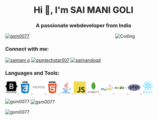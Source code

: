 <h1 align="center">Hi 👋, I'm SAI MANI GOLI</h1>
<h3 align="center">A passionate webdeveloper from India</h3>
<img align="right" alt="Coding" width="150" src="https://media3.giphy.com/media/HscDLzkO8EOTmgkhQP/giphy.gif?cid=ecf05e47i27aw1ck98d7dmevclvrh356u36p3d6cl6tdejby&rid=giphy.gif&ct=g" >

<p align="left"> <a href="https://github.com/ryo-ma/github-profile-trophy"><img src="https://github-profile-trophy.vercel.app/?username=gsm0077" alt="gsm0077" /></a> </p>

<h3 align="left">Connect with me:</h3>
<p align="left">
<a href="https://linkedin.com/in/saimani g" target="blank"><img align="center" src="https://raw.githubusercontent.com/rahuldkjain/github-profile-readme-generator/master/src/images/icons/Social/linked-in-alt.svg" alt="saimani g" height="30" width="40" /></a>
<a href="https://www.codechef.com/users/gsmtechstar007" target="blank"><img align="center" src="https://cdn.jsdelivr.net/npm/simple-icons@3.1.0/icons/codechef.svg" alt="gsmtechstar007" height="30" width="40" /></a>
<a href="https://auth.geeksforgeeks.org/user/saimandoqd" target="blank"><img align="center" src="https://raw.githubusercontent.com/rahuldkjain/github-profile-readme-generator/master/src/images/icons/Social/geeks-for-geeks.svg" alt="saimandoqd" height="30" width="40" /></a>
</p>

<h3 align="left">Languages and Tools:</h3>
<p align="left"> <a href="https://getbootstrap.com" target="_blank" rel="noreferrer"> <img src="https://raw.githubusercontent.com/devicons/devicon/master/icons/bootstrap/bootstrap-plain-wordmark.svg" alt="bootstrap" width="40" height="40"/> </a> <a href="https://www.w3schools.com/css/" target="_blank" rel="noreferrer"> <img src="https://raw.githubusercontent.com/devicons/devicon/master/icons/css3/css3-original-wordmark.svg" alt="css3" width="40" height="40"/> </a> <a href="https://expressjs.com" target="_blank" rel="noreferrer"> <img src="https://raw.githubusercontent.com/devicons/devicon/master/icons/express/express-original-wordmark.svg" alt="express" width="40" height="40"/> </a> <a href="https://www.w3.org/html/" target="_blank" rel="noreferrer"> <img src="https://raw.githubusercontent.com/devicons/devicon/master/icons/html5/html5-original-wordmark.svg" alt="html5" width="40" height="40"/> </a> <a href="https://www.java.com" target="_blank" rel="noreferrer"> <img src="https://raw.githubusercontent.com/devicons/devicon/master/icons/java/java-original.svg" alt="java" width="40" height="40"/> </a> <a href="https://developer.mozilla.org/en-US/docs/Web/JavaScript" target="_blank" rel="noreferrer"> <img src="https://raw.githubusercontent.com/devicons/devicon/master/icons/javascript/javascript-original.svg" alt="javascript" width="40" height="40"/> </a> <a href="https://www.mongodb.com/" target="_blank" rel="noreferrer"> <img src="https://raw.githubusercontent.com/devicons/devicon/master/icons/mongodb/mongodb-original-wordmark.svg" alt="mongodb" width="40" height="40"/> </a> <a href="https://www.mysql.com/" target="_blank" rel="noreferrer"> <img src="https://raw.githubusercontent.com/devicons/devicon/master/icons/mysql/mysql-original-wordmark.svg" alt="mysql" width="40" height="40"/> </a> <a href="https://nodejs.org" target="_blank" rel="noreferrer"> <img src="https://raw.githubusercontent.com/devicons/devicon/master/icons/nodejs/nodejs-original-wordmark.svg" alt="nodejs" width="40" height="40"/> </a> <a href="https://www.php.net" target="_blank" rel="noreferrer"> <img src="https://raw.githubusercontent.com/devicons/devicon/master/icons/php/php-original.svg" alt="php" width="40" height="40"/> </a> <a href="https://reactjs.org/" target="_blank" rel="noreferrer"> <img src="https://raw.githubusercontent.com/devicons/devicon/master/icons/react/react-original-wordmark.svg" alt="react" width="40" height="40"/> </a> </p>

<p><img align="left" src="https://github-readme-stats.vercel.app/api/top-langs?username=gsm0077&show_icons=true&locale=en&layout=compact" alt="gsm0077" /></p>

<p>&nbsp;<img align="center" src="https://github-readme-stats.vercel.app/api?username=gsm0077&show_icons=true&locale=en" alt="gsm0077" /></p>

<p><img align="center" src="https://github-readme-streak-stats.herokuapp.com/?user=gsm0077&" alt="gsm0077" /></p>
